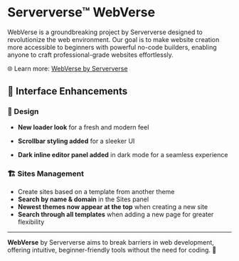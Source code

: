 # Serververse™ WebVerse

WebVerse is a groundbreaking project by Serververse designed to revolutionize the web environment. Our goal is to make website creation more accessible to beginners with powerful no-code builders, enabling anyone to craft professional-grade websites effortlessly.

🌐 Learn more: [WebVerse by Serververse](https://serververs.com/webverse)

## 🌟 Interface Enhancements

### 🎨 Design
- **New loader look** for a fresh and modern feel
- **Scrollbar styling added** for a sleeker UI

- **Dark inline editor panel added** in dark mode for a seamless experience

### 🏗️ Sites Management
- Create sites based on a template from another theme
- **Search by name & domain** in the Sites panel
- **Newest themes now appear at the top** when creating a new site
- **Search through all templates** when adding a new page for greater flexibility

---
**WebVerse** by Serververse aims to break barriers in web development, offering intuitive, beginner-friendly tools without the need for coding. 🚀
